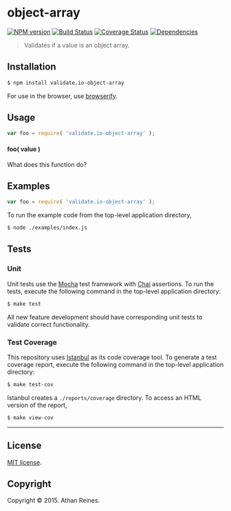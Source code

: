 object-array
===
[![NPM version][npm-image]][npm-url] [![Build Status][travis-image]][travis-url] [![Coverage Status][coveralls-image]][coveralls-url] [![Dependencies][dependencies-image]][dependencies-url]

> Validates if a value is an object array.


## Installation

``` bash
$ npm install validate.io-object-array
```

For use in the browser, use [browserify](https://github.com/substack/node-browserify).


## Usage

``` javascript
var foo = require( 'validate.io-object-array' );
```

#### foo( value )

What does this function do?


## Examples

``` javascript
var foo = require( 'validate.io-object-array' );
```

To run the example code from the top-level application directory,

``` bash
$ node ./examples/index.js
```


## Tests

### Unit

Unit tests use the [Mocha](http://mochajs.org) test framework with [Chai](http://chaijs.com) assertions. To run the tests, execute the following command in the top-level application directory:

``` bash
$ make test
```

All new feature development should have corresponding unit tests to validate correct functionality.


### Test Coverage

This repository uses [Istanbul](https://github.com/gotwarlost/istanbul) as its code coverage tool. To generate a test coverage report, execute the following command in the top-level application directory:

``` bash
$ make test-cov
```

Istanbul creates a `./reports/coverage` directory. To access an HTML version of the report,

``` bash
$ make view-cov
```


---
## License

[MIT license](http://opensource.org/licenses/MIT). 


## Copyright

Copyright &copy; 2015. Athan Reines.


[npm-image]: http://img.shields.io/npm/v/validate.io-object-array.svg
[npm-url]: https://npmjs.org/package/validate.io-object-array

[travis-image]: http://img.shields.io/travis/validate-io/object-array/master.svg
[travis-url]: https://travis-ci.org/validate-io/object-array

[coveralls-image]: https://img.shields.io/coveralls/validate-io/object-array/master.svg
[coveralls-url]: https://coveralls.io/r/validate-io/object-array?branch=master

[dependencies-image]: http://img.shields.io/david/validate-io/object-array.svg
[dependencies-url]: https://david-dm.org/validate-io/object-array

[dev-dependencies-image]: http://img.shields.io/david/dev/validate-io/object-array.svg
[dev-dependencies-url]: https://david-dm.org/dev/validate-io/object-array

[github-issues-image]: http://img.shields.io/github/issues/validate-io/object-array.svg
[github-issues-url]: https://github.com/validate-io/object-array/issues
